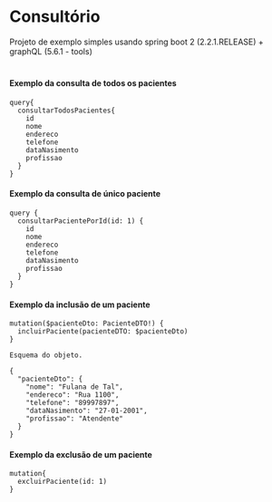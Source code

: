 # Consultório
Projeto de exemplo simples usando spring boot 2 (2.2.1.RELEASE) + graphQL (5.6.1 - tools)

# 

#### Exemplo da consulta de todos os pacientes 

```
query{
  consultarTodosPacientes{
    id
    nome
    endereco
    telefone
    dataNasimento
    profissao
  }
}
```

#### Exemplo da consulta de único paciente

```
query {
  consultarPacientePorId(id: 1) {
    id
    nome
    endereco
    telefone
    dataNasimento
    profissao
  }
}

```

#### Exemplo da inclusão de um paciente
```
mutation($pacienteDto: PacienteDTO!) {        
  incluirPaciente(pacienteDTO: $pacienteDto)  
}		

Esquema do objeto.

{
  "pacienteDto": {
    "nome": "Fulana de Tal",
    "endereco": "Rua 1100",
    "telefone": "89997897",
    "dataNasimento": "27-01-2001",
    "profissao": "Atendente"
  }
}												  
```
#### Exemplo da exclusão de um paciente

```
mutation{
  excluirPaciente(id: 1)
}
```

